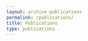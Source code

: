 ```yaml
---
layout: archive-publications
permalink: /publications/
title: Publications
type: publications
---
```

